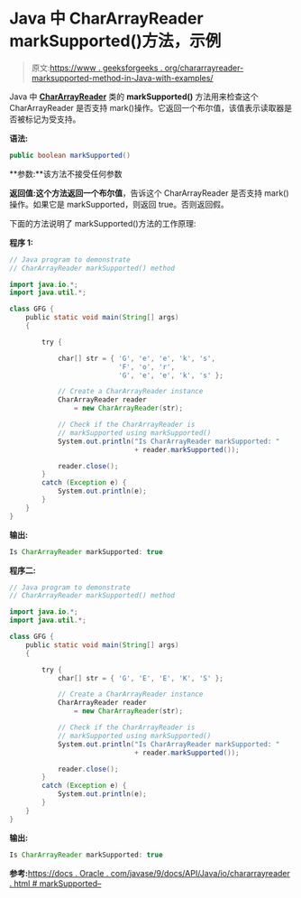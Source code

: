 # Java 中 CharArrayReader markSupported()方法，示例

> 原文:[https://www . geeksforgeeks . org/chararrayreader-marksupported-method-in-Java-with-examples/](https://www.geeksforgeeks.org/chararrayreader-marksupported-method-in-java-with-examples/)

Java 中 **[CharArrayReader](https://www.geeksforgeeks.org/java-io-chararrayreader-class-java/)** 类的 **markSupported()** 方法用来检查这个 CharArrayReader 是否支持 mark()操作。它返回一个布尔值，该值表示读取器是否被标记为受支持。

**语法:**

```java
public boolean markSupported()
```

**参数:**该方法不接受任何参数

**返回值:**这个方法返回一个**布尔值**，告诉这个 CharArrayReader 是否支持 mark()操作。如果它是 markSupported，则返回 true。否则返回假。

下面的方法说明了 markSupported()方法的工作原理:

**程序 1:**

```java
// Java program to demonstrate
// CharArrayReader markSupported() method

import java.io.*;
import java.util.*;

class GFG {
    public static void main(String[] args)
    {

        try {

            char[] str = { 'G', 'e', 'e', 'k', 's',
                           'F', 'o', 'r',
                           'G', 'e', 'e', 'k', 's' };

            // Create a CharArrayReader instance
            CharArrayReader reader
                = new CharArrayReader(str);

            // Check if the CharArrayReader is
            // markSupported using markSupported()
            System.out.println("Is CharArrayReader markSupported: "
                               + reader.markSupported());

            reader.close();
        }
        catch (Exception e) {
            System.out.println(e);
        }
    }
}
```

**输出:**

```java
Is CharArrayReader markSupported: true

```

**程序二:**

```java
// Java program to demonstrate
// CharArrayReader markSupported() method

import java.io.*;
import java.util.*;

class GFG {
    public static void main(String[] args)
    {

        try {
            char[] str = { 'G', 'E', 'E', 'K', 'S' };

            // Create a CharArrayReader instance
            CharArrayReader reader
                = new CharArrayReader(str);

            // Check if the CharArrayReader is
            // markSupported using markSupported()
            System.out.println("Is CharArrayReader markSupported: "
                               + reader.markSupported());

            reader.close();
        }
        catch (Exception e) {
            System.out.println(e);
        }
    }
}
```

**输出:**

```java
Is CharArrayReader markSupported: true

```

**参考:**[https://docs . Oracle . com/javase/9/docs/API/Java/io/chararrayreader . html # markSupported–](https://docs.oracle.com/javase/9/docs/api/java/io/CharArrayReader.html#markSupported--)